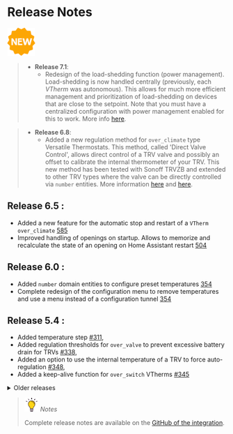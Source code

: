 # Release Notes

![New](images/new-icon.png)

> * **Release 7.1**:
>   - Redesign of the load-shedding function (power management). Load-shedding is now handled centrally (previously, each _VTherm_ was autonomous). This allows for much more efficient management and prioritization of load-shedding on devices that are close to the setpoint. Note that you must have a centralized configuration with power management enabled for this to work. More info [here](./feature-power.md).

> * **Release 6.8**:
>   - Added a new regulation method for `over_climate` type Versatile Thermostats. This method, called 'Direct Valve Control', allows direct control of a TRV valve and possibly an offset to calibrate the internal thermometer of your TRV. This new method has been tested with Sonoff TRVZB and extended to other TRV types where the valve can be directly controlled via `number` entities. More information [here](over-climate.md#lauto-régulation) and [here](self-regulation.md#auto-régulation-par-contrôle-direct-de-la-vanne).

## **Release 6.5** :
  - Added a new feature for the automatic stop and restart of a `VTherm over_climate` [585](https://github.com/jmcollin78/versatile_thermostat/issues/585)
  - Improved handling of openings on startup. Allows to memorize and recalculate the state of an opening on Home Assistant restart [504](https://github.com/jmcollin78/versatile_thermostat/issues/504)

## **Release 6.0** :
  - Added `number` domain entities to configure preset temperatures [354](https://github.com/jmcollin78/versatile_thermostat/issues/354)
  - Complete redesign of the configuration menu to remove temperatures and use a menu instead of a configuration tunnel [354](https://github.com/jmcollin78/versatile_thermostat/issues/354)

## **Release 5.4** :
  - Added temperature step [#311](https://github.com/jmcollin78/versatile_thermostat/issues/311),
  - Added regulation thresholds for `over_valve` to prevent excessive battery drain for TRVs [#338](https://github.com/jmcollin78/versatile_thermostat/issues/338),
  - Added an option to use the internal temperature of a TRV to force auto-regulation [#348](https://github.com/jmcollin78/versatile_thermostat/issues/348),
  - Added a keep-alive function for `over_switch` VTherms [#345](https://github.com/jmcollin78/versatile_thermostat/issues/345)

<details>
<summary>Older releases</summary>

> * **Release 5.3** : Added a function to control a central boiler [#234](https://github.com/jmcollin78/versatile_thermostat/issues/234) - more info here: [Central Boiler Control](#le-contrôle-dune-chaudière-centrale). Added the ability to disable security mode for the external thermometer [#343](https://github.com/jmcollin78/versatile_thermostat/issues/343)
> * **Release 5.2** : Added a `central_mode` to control all VTherms centrally [#158](https://github.com/jmcollin78/versatile_thermostat/issues/158).
> * **Release 5.1** : Limitation of values sent to valves and to the underlying climate temperature.
> * **Release 5.0** : Added central configuration to combine configurable attributes [#239](https://github.com/jmcollin78/versatile_thermostat/issues/239).
> * **Release 4.3** : Added an auto-fan mode for `over_climate` type to activate ventilation if temperature difference is large [#223](https://github.com/jmcollin78/versatile_thermostat/issues/223).
> * **Release 4.2** : The temperature curve slope is now calculated in °/hour instead of °/min [#242](https://github.com/jmcollin78/versatile_thermostat/issues/242). Fixed automatic opening detection by adding temperature curve smoothing.
> * **Release 4.1** : Added an **Expert** regulation mode where users can specify their own auto-regulation parameters instead of using pre-programmed ones [#194](https://github.com/jmcollin78/versatile_thermostat/issues/194).
> * **Release 4.0** : Added support for **Versatile Thermostat UI Card**. See [Versatile Thermostat UI Card](https://github.com/jmcollin78/versatile-thermostat-ui-card). Added a **Slow** regulation mode for slow-latency heating devices [#168](https://github.com/jmcollin78/versatile_thermostat/issues/168). Changed how **power is calculated** for VTherms with multi-underlying equipment [#146](https://github.com/jmcollin78/versatile_thermostat/issues/146). Added support for AC and Heat for VTherms via a switch [#144](https://github.com/jmcollin78/versatile_thermostat/pull/144)
> * **Release 3.8**: Added an **auto-regulation** function for `over_climate` thermostats regulated by the underlying climate. See [Auto-regulation](#lauto-régulation) and [#129](https://github.com/jmcollin78/versatile_thermostat/issues/129). Added the **ability to invert control** for `over_switch` thermostats to address installations with pilot wire and diode [#124](https://github.com/jmcollin78/versatile_thermostat/issues/124).
> * **Release 3.7**: Added the `over_valve` Versatile Thermostat type to control a TRV valve directly or any other dimmer type equipment for heating. Regulation is done directly by adjusting the percentage of opening of the underlying entity: 0 means the valve is off, 100 means the valve is fully open. See [#131](https://github.com/jmcollin78/versatile_thermostat/issues/131). Added a bypass function for opening detection [#138](https://github.com/jmcollin78/versatile_thermostat/issues/138). Added Slovak language support.
> * **Release 3.6**: Added the `motion_off_delay` parameter to improve motion detection handling [#116](https://github.com/jmcollin78/versatile_thermostat/issues/116), [#128](https://github.com/jmcollin78/versatile_thermostat/issues/128). Added AC mode (air conditioning) for `over_switch` VTherm. Prepared the GitHub project to facilitate contributions [#127](https://github.com/jmcollin78/versatile_thermostat/issues/127)
> * **Release 3.5**: Multiple thermostats possible in "thermostat over climate" mode [#113](https://github.com/jmcollin78/versatile_thermostat/issues/113)
> * **Release 3.4**: Bug fix and exposure of preset temperatures for AC mode [#103](https://github.com/jmcollin78/versatile_thermostat/issues/103)
> * **Release 3.3**: Added Air Conditioning (AC) mode. This function allows you to use the AC mode of your underlying thermostat. To use it, you must check the "Use AC Mode" option and define temperature values for presets and away presets.
> * **Release 3.2** : Added the ability to control multiple switches from the same thermostat. In this mode, switches are triggered with a delay to minimize the power required at any given time (minimizing overlap periods). See [Configuration](#sélectionnez-des-entités-pilotées)
> * **Release 3.1** : Added window/door open detection by temperature drop. This new feature automatically stops a radiator when the temperature drops suddenly. See [Auto Mode](#le-mode-auto)
> * **Major Release 3.0** : Added thermostat equipment and associated sensors (binary and non-binary). Much closer to the Home Assistant philosophy, you now have direct access to the energy consumed by the radiator controlled by the thermostat and many other sensors useful for your automations and dashboards.
> * **Release 2.3** : Added measurement of power and energy for the radiator controlled by the thermostat.
> * **Release 2.2** : Added a safety function to prevent leaving a radiator heating indefinitely in case of thermometer failure.
> * **Major Release 2.0** : Added the "over climate" thermostat allowing any thermostat to be transformed into a Versatile Thermostat and gain all its functionalities.

</details>

> ![Tip](images/tips.png) _*Notes*_
>
> Complete release notes are available on the [GitHub of the integration](https://github.com/jmcollin78/versatile_thermostat/releases/).